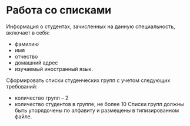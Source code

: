 # Работа со списками



Информация о студентах, зачисленных на данную специальность, включает в себя:

  - фамилию
  - имя
  - отчество
  - домашний адрес
  - изучаемый иностранный язык.

Сформировать списки студенческих групп с учетом следующих требований:

  - количество групп – 2
  - количество студентов в группе, не более 10
Списки групп должны быть упорядочены по алфавиту и размещены в типизированном файле.
